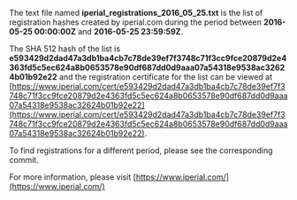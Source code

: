 The text file named **iperial_registrations_2016_05_25.txt** is the list of registration hashes created by iperial.com during the period between **2016-05-25 00:00:00Z** and **2016-05-25 23:59:59Z**.

The SHA 512 hash of the list is **e593429d2dad47a3db1ba4cb7c78de39ef7f3748c71f3cc9fce20879d2e4363fd5c5ec624a8b0653578e90df687dd0d9aaa07a54318e9538ac32624b01b92e22** and the registration certificate for the list can be viewed at [https://www.iperial.com/cert/e593429d2dad47a3db1ba4cb7c78de39ef7f3748c71f3cc9fce20879d2e4363fd5c5ec624a8b0653578e90df687dd0d9aaa07a54318e9538ac32624b01b92e22](https://www.iperial.com/cert/e593429d2dad47a3db1ba4cb7c78de39ef7f3748c71f3cc9fce20879d2e4363fd5c5ec624a8b0653578e90df687dd0d9aaa07a54318e9538ac32624b01b92e22).

To find registrations for a different period, please see the corresponding commit.

For more information, please visit [https://www.iperial.com/](https://www.iperial.com/)
